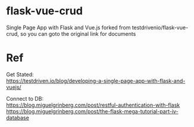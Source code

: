 # flask-vue-crud
Single Page App with Flask and Vue.js
forked from testdrivenio/flask-vue-crud, so you can goto the original link for documents




# Ref

Get Stated:  
  https://testdriven.io/blog/developing-a-single-page-app-with-flask-and-vuejs/  

Connect to DB:  
  https://blog.miguelgrinberg.com/post/restful-authentication-with-flask  
  https://blog.miguelgrinberg.com/post/the-flask-mega-tutorial-part-iv-database  
